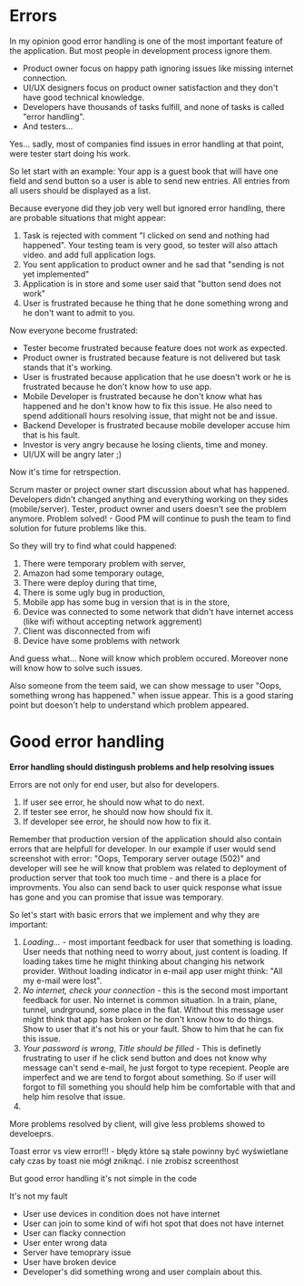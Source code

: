# Errors

In my opinion good error handling is one of the most important feature of the application.
But most people in development process ignore them.
- Product owner focus on happy path ignoring issues like missing internet connection.
- UI/UX designers focus on product owner satisfaction and they don't have good technical knowledge.
- Developers have thousands of tasks fulfill, and none of tasks is called "error handling".
- And testers...

Yes... sadly, most of companies find issues in error handling at that point, were tester start doing his work.

So let start with an example:
Your app is a guest book that will have one field and send button so a user is able to send new entries. 
All entries from all users should be displayed as a list.

Because everyone did they job very well but ignored error handling, there are probable situations that might appear:

1. Task is rejected with comment "I clicked on send and nothing had happened". 
   Your testing team is very good, so tester will also attach video. and add full application logs.
2. You sent application to product owner and he sad that "sending is not yet implemented"
3. Application is in store and some user said that "button send does not work"
4. User is frustrated because he thing that he done something wrong and he don't want to admit to you.

Now everyone become frustrated:
- Tester become frustrated because feature does not work as expected.
- Product owner is frustrated because feature is not delivered but task stands that it's working.
- User is frustrated because application that he use doesn't work or he is frustrated because he don't know how to use app.
- Mobile Developer is frustrated because he don't know what has happened and he don't know how to fix this issue. 
  He also need to spend additionall hours resolving issue, that might not be and issue.
- Backend Developer is frustrated because mobile developer accuse him that is his fault.
- Investor is very angry because he losing clients, time and money.
- UI/UX will be angry later ;)

Now it's time for retrspection.

Scrum master or project owner start discussion about what has happened.
Developers didn't changed anything and everything working on they sides (mobile/server). 
Tester, product owner and users doesn't see the problem anymore.
Problem solved! - Good PM will continue to push the team to find solution for future problems like this.

So they will try to find what could happened:
1. There were temporary problem with server,
2. Amazon had some temporary outage,
3. There were deploy during that time,
4. There is some ugly bug in production,
5. Mobile app has some bug in version that is in the store,
6. Device was connected to some network that didn't have internet access (like wifi without accepting network aggrement)
7. Client was disconnected from wifi
8. Device have some problems with network

And guess what... None will know which problem occured. Moreover none will know how to solve such issues.

Also someone from the teem said, we can show message to user "Oops, something wrong has happened." when issue appear.
This is a good staring point but doeson't help to understand which problem appeared.

# Good error handling

**Error handling should distingush problems and help resolving issues**

Errors are not only for end user, but also for developers.
1. If user see error, he should now what to do next.
2. If tester see error, he should now how should fix it.
3. If developer see error, he should now how to fix it.

Remember that production version of the application should also contain errors that are helpfull for developer.
In our example if user would send screenshot with error: "Oops, Temporary server outage (502)" and developer 
will see he will know that problem was related to deployment of production server that took too much time - and there is a place for improvments.
You also can send back to user quick response what issue has gone and you can promise that issue was temporary.

So let's start with basic errors that we implement and why they are important:
1. *Loading...* - most important feedback for user that something is loading. 
   User needs that nothing need to worry about, just content is loading. 
   If loading takes time he might thinking about changing his network provider.
   Without loading indicator in e-mail app user might think: "All my e-mail were lost".
2. *No internet, check your connection* - this is the second most important feedback for user.
   No internet is common situation. In a train, plane, tunnel, undrground, some place in the flat.
   Without this message user might think that app has broken or he don't know how to do things.
   Show to user that it's not his or your fault. Show to him that he can fix this issue.
3. *Your password is wrong*, *Title should be filled* - This is definetly frustrating to user if he 
   click send button and does not know why message can't send e-mail, he just forgot to type recepient.
   People are imperfect and we are tend to forgot about something. So if user will forgot to fill something 
   you should help him be comfortable with that and help him resolve that issue.
4. 

More problems resolved by client, will give less problems showed to develoeprs.






Toast error vs view error!!! - błędy które są stałe powinny być wyświetlane cały czas by toast nie mógł zniknąć. i nie zrobisz screenthost

But good error handling it's not simple in the code 

It's not my fault

- User use devices in condition does not have internet
- User can join to some kind of wifi hot spot that does not have internet
- User can flacky connection
- User enter wrong data
- Server have temoprary issue
- User have broken device
- Developer's did something wrong and user complain about this.
